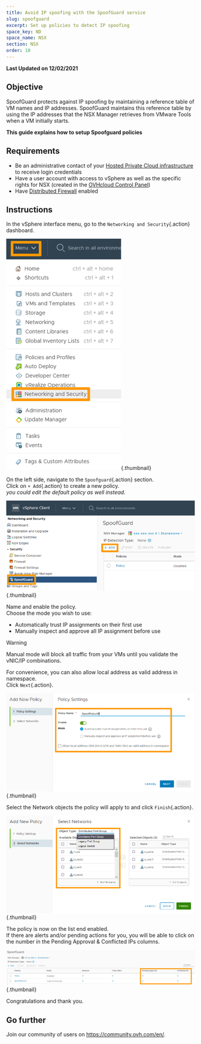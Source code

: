 ```yaml
---
title: Avoid IP spoofing with the SpoofGuard service
slug: spoofguard
excerpt: Set up policies to detect IP spoofing
space_key: ND
space_name: NSX
section: NSX
order: 10
---
```


**Last Updated on 12/02/2021**

## Objective

SpoofGuard protects against IP spoofing by maintaining a reference table of VM names and IP addresses. SpoofGuard maintains this reference table by using the IP addresses that the NSX Manager retrieves from VMware Tools when a VM initially starts.

**This guide explains how to setup Spoofguard policies**

## Requirements

- Be an administrative contact of your [Hosted Private Cloud infrastructure](https://www.ovhcloud.com/en-gb/enterprise/products/hosted-private-cloud/) to receive login credentials
- Have a user account with access to vSphere as well as the specific rights for NSX (created in the [OVHcloud Control Panel](https://www.ovh.com/auth/?action=gotomanager&from=https://www.ovh.co.uk/&ovhSubsidiary=GB))
- Have [Distributed Firewall](https://docs.ovh.com/gb/en/private-cloud/nsx-distributed-firewall-configuration/) enabled

## Instructions


In the vSphere interface menu, go to the `Networking and Security`{.action} dashboard.

![Menu](images/en01dash.png){.thumbnail}


On the left side, navigate to the `Spoofguard`{.action} section.<br>
Click on `+ Add`{.action} to create a new policy.<br>
*you could edit the default policy as well instead.*

![SPOOF](images/en02spoof.png){.thumbnail}


Name and enable the policy.<br>
Choose the mode you wish to use:
- Automatically trust IP assignments on their first use
- Manually inspect and approve all IP assignment before use
> [!warning]
>
> Manual mode will block all traffic from your VMs until you validate the vNIC/IP combinations.
>
For convenience, you can also allow local address as valid address in namespace.<br>
Click `Next`{.action}.

![POLICY](images/en03settings.png){.thumbnail}


Select the Network objects the policy will apply to and click `Finish`{.action}.

![POLICY](images/en04network.png){.thumbnail}


The policy is now on the list end enabled.<br>
If there are alerts and/or pending actions for you, you will be able to click on the number in the Pending Approval & Conflicted IPs columns.

![DONE](images/en05done.png){.thumbnail}


Congratulations and thank you.


## Go further

Join our community of users on <https://community.ovh.com/en/>.
